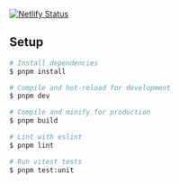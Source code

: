 [![Netlify Status](https://api.netlify.com/api/v1/badges/4ca6d8d6-bede-4ab9-9249-5db19d4e81fa/deploy-status)](https://app.netlify.com/sites/qmacq/deploys)

## Setup

```sh
# Install dependencies
$ pnpm install

# Compile and hot-reload for development
$ pnpm dev

# Compile and minify for production
$ pnpm build

# Lint with eslint
$ pnpm lint

# Run vitest tests
$ pnpm test:unit
```

